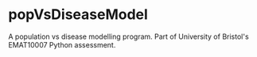 # popVsDiseaseModel
A population vs disease modelling program. Part of University of Bristol's EMAT10007 Python assessment.

